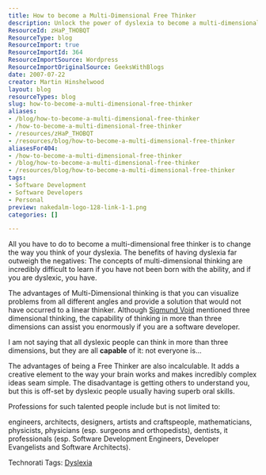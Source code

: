 ```yaml
---
title: How to become a Multi-Dimensional Free Thinker
description: Unlock the power of dyslexia to become a multi-dimensional free thinker. Discover how unique thinking can enhance creativity and problem-solving skills.
ResourceId: zHaP_THOBQT
ResourceType: blog
ResourceImport: true
ResourceImportId: 364
ResourceImportSource: Wordpress
ResourceImportOriginalSource: GeeksWithBlogs
date: 2007-07-22
creator: Martin Hinshelwood
layout: blog
resourceTypes: blog
slug: how-to-become-a-multi-dimensional-free-thinker
aliases:
- /blog/how-to-become-a-multi-dimensional-free-thinker
- /how-to-become-a-multi-dimensional-free-thinker
- /resources/zHaP_THOBQT
- /resources/blog/how-to-become-a-multi-dimensional-free-thinker
aliasesFor404:
- /how-to-become-a-multi-dimensional-free-thinker
- /blog/how-to-become-a-multi-dimensional-free-thinker
- /resources/blog/how-to-become-a-multi-dimensional-free-thinker
tags:
- Software Development
- Software Developers
- Personal
preview: nakedalm-logo-128-link-1-1.png
categories: []

---
```

All you have to do to become a multi-dimensional free thinker is to change the way you think of your dyslexia. The benefits of having dyslexia far outweigh the negatives: The concepts of multi-dimensional thinking are incredibly difficult to learn if you have not been born with the ability, and if you are dyslexic, you have.

The advantages of Multi-Dimensional thinking is that you can visualize problems from all different angles and provide a solution that would not have occurred to a linear thinker. Although [Sigmund Void](http://www.sigmundvoid.com/?p=75 "The gift that keeps giving.") mentioned three dimensional thinking, the capability of thinking in more than three dimensions can assist you enormously if you are a software developer.

I am not saying that all dyslexic people can think in more than three dimensions, but they are all **capable** of it: not everyone is...

The advantages of being a Free Thinker are also incalculable. It adds a creative element to the way your brain works and makes incredibly complex ideas seam simple. The disadvantage is getting others to understand you, but this is off-set by dyslexic people usually having superb oral skills.

Professions for such talented people include but is not limited to:

engineers, architects, designers, artists and craftspeople, mathematicians, physicists, physicians (esp. surgeons and orthopedists), dentists, it professionals (esp. Software Development Engineers, Developer Evangelists and Software Architects).

Technorati Tags: [Dyslexia](http://technorati.com/tags/Dyslexia)
